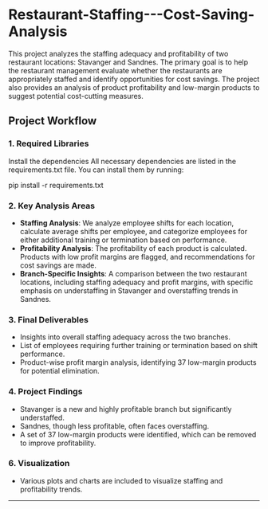 # Restaurant-Staffing---Cost-Saving-Analysis

This project analyzes the staffing adequacy and profitability of two restaurant locations: Stavanger and Sandnes. The primary goal is to help the restaurant management evaluate whether the restaurants are appropriately staffed and identify opportunities for cost savings. The project also provides an analysis of product profitability and low-margin products to suggest potential cost-cutting measures.

## Project Workflow

### 1. **Required Libraries**
Install the dependencies
All necessary dependencies are listed in the requirements.txt file. You can install them by running:

pip install -r requirements.txt

### 2. **Key Analysis Areas**
- **Staffing Analysis**: We analyze employee shifts for each location, calculate average shifts per employee, and categorize employees for either additional training or termination based on performance.
- **Profitability Analysis**: The profitability of each product is calculated. Products with low profit margins are flagged, and recommendations for cost savings are made.
- **Branch-Specific Insights**: A comparison between the two restaurant locations, including staffing adequacy and profit margins, with specific emphasis on understaffing in Stavanger and overstaffing trends in Sandnes.

### 3. **Final Deliverables**
- Insights into overall staffing adequacy across the two branches.
- List of employees requiring further training or termination based on shift performance.
- Product-wise profit margin analysis, identifying 37 low-margin products for potential elimination.

### 4. **Project Findings**
- Stavanger is a new and highly profitable branch but significantly understaffed.
- Sandnes, though less profitable, often faces overstaffing.
- A set of 37 low-margin products were identified, which can be removed to improve profitability.

### 6. **Visualization**
- Various plots and charts are included to visualize staffing and profitability trends.

---
